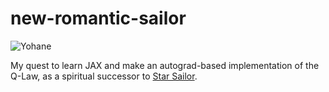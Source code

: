 # new-romantic-sailor

![Yohane](https://github.com/itchono/jaxquest/assets/54449457/83c986d2-e7a3-4e8a-a3ca-8b4cc18c8772)

My quest to learn JAX and make an autograd-based implementation of the Q-Law, as a spiritual successor to [Star Sailor](https://github.com/itchono/star-sailor).
